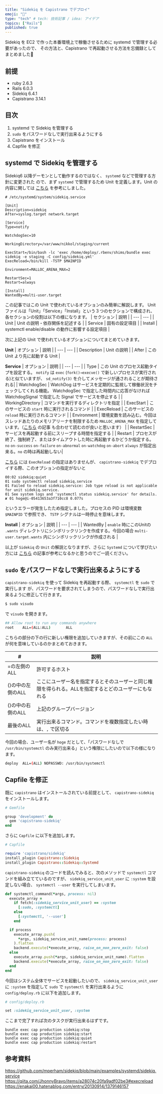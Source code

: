 ```yaml
---
title: "Sidekiq を Capistrano でデプロイ"
emoji: "📌"
type: "tech" # tech: 技術記事 / idea: アイデア
topics: ["Rails"]
published: true
---
```

Sidekiq を EC2 で作った本番環境上で稼働させるために systemd で管理する必要があったので、
その方法と、Capistrano で再起動させる方法を忘備録としてまとめました🙌

## 前提

- ruby 2.6.3
- Rails 6.0.3
- Sidekiq 6.4.1
- Capistrano 3.14.1

## 目次

1. systemd で Sidekiq を管理する
2. `sudo` をパスワードなしで実行出来るようにする
3. Capistrano をインストール
4. Capfile を修正

## systemd で Sidekiq を管理する

Sidekiq6 以降デーモンとして動作するのではなく、 `systemd` などで管理する方針に変更された
ので、まず `systemd` で管理するため Unit を定義します。Unit の内容に関しては [こちら](https://github.com/mperham/sidekiq/blob/main/examples/systemd/sidekiq.service) を参考にしました。

```
# /etc/systemd/system/sidekiq.service

[Unit]
Description=sidekiq
After=syslog.target network.target

[Service]
Type=notify

WatchdogSec=10

WorkingDirectory=/var/www/nikkol/staging/current

ExecStart=/bin/bash -lc 'exec /home/deploy/.rbenv/shims/bundle exec sidekiq -e staging -C config/sidekiq.yml'
ExecReload=/bin/kill -TSTP $MAINPID

Environment=MALLOC_ARENA_MAX=2

RestartSec=1
Restart=always

[Install]
WantedBy=multi-user.target
```

この記事ではこの Unit で使われているオプションのみ簡単に解説します。
Unit ファイルは「Unit」「Service」「Install」という３つのセクションで構成され、各セクションの役割は以下の様になります。
| セクション | 説明 |
| --- | --- |
| Unit | Unit の説明・依存関係を記述する |
| Service | 固有の設定項目 |
| Install | systemctl enable/disable の動作に影響する設定項目 |

次に上記の Unit で使われているオプションについてまとめていきます。

**Unit**
| オプション | 説明 |
| --- | --- |
| Description | Unit の説明 |
| After | この Unit より先に起動する Unit |

**Service**
| オプション | 説明 |
| --- | --- |
| Type | この Unit のプロセス起動タイプを設定する。 `notify` は `exec` (`fork()→execve()` で新しいプロセスが実行される)と似ていますが、 `sd_notify(3)` を介してメッセージが通されることが期待される|
| WatchdogSec | WatchDog はサービスを定期的に監視して稼働状況をチェックしてくれる機能。 WatchdogSec で指定した時間内に応答がなければ WatchdogSignal で指定した Signal でサービスを停止する |
| WorkingDirectory | コマンドを実行するディレクトリを指定 |
| ExecStart | このサービスの `start` 時に実行されるコマンド |
| ExecReload | このサービスの `reload` 時に実行されるコマンド |
| Environment | 環境変数を読み込む。今回はスレッドあたりのメモリアリーナを制限するため `MALLOC_ARENA_MAX` を指定しています。（[こちら](https://techracho.bpsinc.jp/hachi8833/2017_12_28/50109) の記事  も合わせて読むのが良いと思います） |
| RestartSec | サービスを再起動する前にスリープする時間を指定する |
| Restart | プロセスが終了、強制終了、またはタイムアウトした時に再起動するかどうか指定する。`no` `on-success` `on-failure` `on-abnormal` `on-watchdog` `on-abort` `always` が指定出来る。`no` の時は再起動しない|

[こちら](https://github.com/mperham/sidekiq/blob/main/examples/systemd/sidekiq.service) には `ExecReload` の指定はありませんが、 `capistrano-sidekiq` でデプロイする際、このオプションの指定がないと

```
00:02 sidekiq:quiet
01 sudo systemctl reload sidekiq.service
01 Failed to reload sidekiq.service: Job type reload is not applicable for unit sidekiq.service.
01 See system logs and 'systemctl status sidekiq.service' for details.
✘ 01 hoge@i-05413653a3f710cc8 0.077s
```

というエラーが発生したため指定しました。プロセスの PID は環境変数  `$MAINPID` で参照でき、
`TSTP` シグナルは一時停止を意味します。

**Install**
| オプション | 説明 |
| --- | --- |
| WantedBy | `enable` 時にこのUnitの `.wants` ディレクトリにシンボリックリンクを作成する。今回の場合 `multi-user.target.wants` 内にシンボリックリンクが作成される |

以上が `Sidekiq` の `Unit` の解説となりますが、さらに `Systemd` について学びたい方には [こちら](https://enakai00.hatenablog.com/entry/20130914/1379146157) の記事が参考になるかと思うのでご一読ください。

## `sudo` をパスワードなしで実行出来るようにする

`capistrano-sidekiq` を使って Sidekiq を再起動する際、 `systemctl` を `sudo` で実行します
が、パスワードを要求されてしまうので、パスワードなしで実行出来るように修正して行きます。

```bash
$ sudo visudo
```

で `visudo` を開きます。

```bash
## Allow root to run any commands anywhere
root    ALL=(ALL:ALL)       ALL
```

こちらの部分の下の行に新しい権限を追加していきますが、その前にこの `ALL` が何を意味しているのかまとめておきます。

| # | 説明 |
| --- | --- |
| =の左側のALL | 許可するホスト |
| ()の中の左側のALL | ここにユーザー名を指定するとそのユーザーと同じ権限を得られる。ALLを指定するとどのユーザーにもなれる |
| ()の中の右側のALL | 上記のグループバージョン |
| 最後のALL | 実行出来るコマンド。コマンドを複数指定したい時は、`,` で区切る

今回の場合、ユーザー名が `hoge` だとして、「パスワードなしで `/usr/bin/systemctl` のみ実行出来る」という権限にしたいので以下の様になります。

```bash
deploy  ALL=(ALL) NOPASSWD: /usr/bin/systemctl
```

## Capfile を修正

既に `capistrano` はインストールされている前提として、 `capistrano-sidekiq` をインストールします。

```ruby
# Gemfile

group 'development' do
  gem 'capistrano-sidekiq'
end
```

さらに `Capfile` に以下を追加します。

```ruby
# Capfile

require 'capistrano/sidekiq'
install_plugin Capistrano::Sidekiq
install_plugin Capistrano::Sidekiq::Systemd
```

`capistrano-sidekiq` のコードを読んでみると、次のメソッドで `systemctl` コマンドを組み立てているのですが、 `sidekiq_service_unit_user` に `:system` を設定しない場合、 `systemctl --user` を実行してしまいます。

```ruby
def systemctl_command(*args, process: nil)
  execute_array =
    if fetch(:sidekiq_service_unit_user) == :system
      [:sudo, :systemctl]
    else
      [:systemctl, '--user']
    end

  if process
    execute_array.push(
      *args, sidekiq_service_unit_name(process: process)
    ).flatten
    backend.execute(*execute_array, raise_on_non_zero_exit: false)
  else
    execute_array.push(*args, sidekiq_service_unit_name).flatten
    backend.execute(*execute_array, raise_on_non_zero_exit: false)
  end
end
```

今回はシステム全体でサービスを起動したいので、 `sidekiq_service_unit_user` に `:system` を指定して `sudo` で `systemctl` を実行出来るように `config/deploy.rb` に以下を追加します。

```ruby
# config/deploy.rb

set :sidekiq_service_unit_user, :system
```

ここまで完了すれば次のタスクが実行出来るはずです。

```
bundle exec cap production sidekiq:stop
bundle exec cap production sidekiq:start
bundle exec cap production sidekiq:quiet
bundle exec cap production sidekiq:restart
```

## 参考資料

https://github.com/mperham/sidekiq/blob/main/examples/systemd/sidekiq.service
https://qiita.com/JhonnyBravo/items/a28074c20fa9adf02be3#execreload
https://enakai00.hatenablog.com/entry/20130914/1379146157